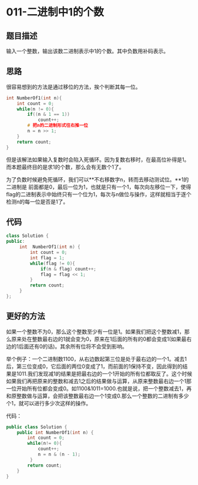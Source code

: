 # 011-二进制中1的个数



## 题目描述

输入一个整数，输出该数二进制表示中1的个数。其中负数用补码表示。



## 思路

很容易想到的方法是通过移位的方法，挨个判断其每一位。

```c++
int NumberOf1(int n){
    int count = 0;
    while(n != 0){
        if((n & 1 == 1)) 
            count++;
        # 把n的二进制形式往右推一位
        n = n >> 1;
    }
    return count;
}
```

但是该解法如果输入复数时会陷入死循环。因为复数右移时，在最高位补得是1。而本题最终目的是求1的个数，那么会有无数个1了。

为了负数时候避免死循环，我们可以**不右移数字n，转而去移动测试位。**1的二进制是 前面都是0，最后一位为1，也就是只有一个1，每次向左移位一下，使得flag的二进制表示中始终只有一个位为1，每次与n做位与操作，这样就相当于逐个检测n的每一位是否是1了。



## 代码

```c++
class Solution {
public:
     int  NumberOf1(int n) {
         int count = 0;
         int flag = 1;
         while(flag != 0){
             if(n & flag) count++;
             flag = flag << 1;
         }
         return count;
     }
};
```



## 更好的方法

如果一个整数不为0，那么这个整数至少有一位是1。如果我们把这个整数减1，那么原来处在整数最右边的1就会变为0，原来在1后面的所有的0都会变成1(如果最右边的1后面还有0的话)。其余所有位将不会受到影响。

举个例子：一个二进制数1100，从右边数起第三位是处于最右边的一个1。减去1后，第三位变成0，它后面的两位0变成了1，而前面的1保持不变，因此得到的结果是1011.我们发现减1的结果是把最右边的一个1开始的所有位都取反了。这个时候如果我们再把原来的整数和减去1之后的结果做与运算，从原来整数最右边一个1那一位开始所有位都会变成0。如1100&1011=1000.也就是说，把一个整数减去1，再和原整数做与运算，会把该整数最右边一个1变成0.那么一个整数的二进制有多少个1，就可以进行多少次这样的操作。

代码：
```c++
public class Solution {
    public int NumberOf1(int n) {
        int count = 0;
        while(n!= 0){
            count++;
            n = n & (n - 1);
         }
        return count;
    }
}
```
